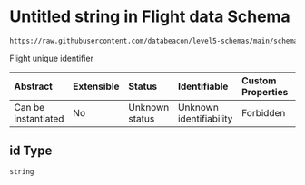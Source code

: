 # Untitled string in Flight data Schema

```txt
https://raw.githubusercontent.com/databeacon/level5-schemas/main/schemas/streaming/blender/flight.schema.json#/properties/id
```

Flight unique identifier

| Abstract            | Extensible | Status         | Identifiable            | Custom Properties | Additional Properties | Access Restrictions | Defined In                                                                                    |
| :------------------ | :--------- | :------------- | :---------------------- | :---------------- | :-------------------- | :------------------ | :-------------------------------------------------------------------------------------------- |
| Can be instantiated | No         | Unknown status | Unknown identifiability | Forbidden         | Allowed               | none                | [flight.schema.json\*](../../out/streaming/blender/flight.schema.json "open original schema") |

## id Type

`string`
